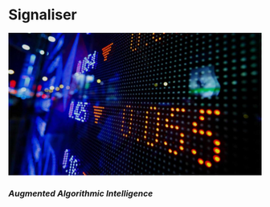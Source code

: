 # Signaliser
![signaliser_image](https://github.com/vegabook/Signaliser/blob/main/images/ai_price.png)
### _Augmented Algorithmic Intelligence_
